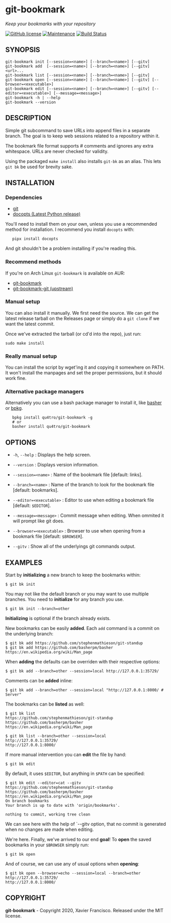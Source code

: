 # git-bookmark  
_Keep your bookmarks with your repository_

[![GitHub license](https://img.shields.io/github/license/Qu4tro/git-bookmark.svg?style=flat-square)](https://github.com/Qu4tro/git-bookmark/blob/master/LICENSE)
[![Maintenance](https://img.shields.io/badge/Maintained%3F-yes-green.svg?style=flat-square)](https://GitHub.com/Qu4tro/git-bookmark/graphs/commit-activity)
[![Build Status](https://img.shields.io/travis/Qu4tro/git-bookmark/master?style=flat-square)](https://travis-ci.com/Qu4tro/git-bookmark)

## SYNOPSIS
```
git-bookmark init [--session=<name>] [--branch=<name>] [--gitv]  
git-bookmark add  [--session=<name>] [--branch=<name>] [--gitv] <url>...  
git-bookmark list [--session=<name>] [--branch=<name>] [--gitv]  
git-bookmark open [--session=<name>] [--branch=<name>] [--gitv] [--browser=<executable>]
git-bookmark edit [--session=<name>] [--branch=<name>] [--gitv] [--editor=<executable>] [--message=<message>]  
git-bookmark -h | --help  
git-bookmark --version  
```

## DESCRIPTION

Simple git subcommand to save URLs into append files in a separate branch. The goal is to keep web sessions related to a repository within it.

The bookmark file format supports # comments and ignores any extra whitespace. URLs are never checked for validity.

Using the packaged `make install` also installs `git-bk` as an alias. This lets `git bk` be used for brevity sake.

## INSTALLATION

### Dependencies
- [git](https://git-scm.com/)
- [docopts (Latest Python release)](https://github.com/docopt/docopts)

You'll need to install them on your own, unless you use a recommended method for installation.
I recommend you install `docopts` with:
```
   pipx install docopts
```
And git shouldn't be a problem installing if you're reading this.

### Recommend methods

If you're on Arch Linux `git-bookmark` is available on AUR:
- [git-bookmark](https://aur.archlinux.org/packages/git-bookmark/)
- [git-bookmark-git (upstream)](https://aur.archlinux.org/packages/git-bookmark-git/)


### Manual setup

You can also install it manually. We first need the source. We can get the latest release tarball on the Releases page or simply do a `git clone` if we want the latest commit.

Once we've extracted the tarball (or cd'd into the repo), just run:

   `sudo make install`

### Really manual setup

You can install the script by wget'ing it and copying it somewhere on PATH.
It won't install the manpages and set the proper permissions, but it should work fine.

### Alternative package managers

Alternatively you can use a bash package manager to install it, like [basher](https://github.com/basherpm/basher) or [bpkg](https://github.com/bpkg/bpkg).

```
   bpkg install qu4tro/git-bookmark -g
   # or
   basher install qu4tro/git-bookmark
```

## OPTIONS

 * `-h`, `--help` :
   Displays the help screen.

 * `--version` :
   Displays version information.

 * `--session=<name>` :
   Name of the bookmark file [default: links].

 * `--branch=<name>` :
   Name of the branch to look for the bookmark file [default: bookmarks].

 * `--editor=<executable>` :
   Editor to use when editing a bookmark file [default: `$EDITOR`].

 * `--message=<message>` :
   Commit message when editing. When ommited it will prompt like git does.

 * `--browser=<executable>` :
   Browser to use when opening from a bookmark file [default: `$BROWSER`].

 * `--gitv` :
   Show all of the underlyings git commands output.

## EXAMPLES

Start by **initializing** a new branch to keep the bookmarks within:

    $ git bk init

You may not like the default branch or you may want to use multiple branches. You need to **initialize** for any branch you use.

    $ git bk init --branch=other

**Initializing** is optional if the branch already exists.

New bookmarks can be easily **added**. Each `add` command is a commit on the underlying branch:

    $ git bk add https://github.com/stephenmathieson/git-standup
    $ git bk add https://github.com/basherpm/basher https://en.wikipedia.org/wiki/Man_page

When **adding** the defaults can be overriden with their respective options:

    $ git bk add --branch=other --session=local http://127.0.0.1:35729/

Comments can be **added** inline:

    $ git bk add --branch=other --session=local "http://127.0.0.1:8000/ # Server"


The bookmarks can be **listed** as well:

    $ git bk list
    https://github.com/stephenmathieson/git-standup
    https://github.com/basherpm/basher
    https://en.wikipedia.org/wiki/Man_page

    $ git bk list --branch=other --session=local
    http://127.0.0.1:35729/
    http://127.0.0.1:8000/


If more manual intervention you can **edit** the file by hand:

    $ git bk edit

By default, it uses `$EDITOR`, but anything in `$PATH` can be specified:

    $ git bk edit --editor=cat --gitv
    https://github.com/stephenmathieson/git-standup
    https://github.com/basherpm/basher
    https://en.wikipedia.org/wiki/Man_page
    On branch bookmarks
    Your branch is up to date with 'origin/bookmarks'.

    nothing to commit, working tree clean

We can see here with the help of `--gitv option, that no commit is generated when no changes are made when editing.

We're here.
Finally, we've arrived to our end **goal**! To **open** the saved bookmarks in your `$BROWSER` simply run:

    $ git bk open

And of course, we can use any of usual options when **opening**:

    $ git bk open --browser=echo --session=local --branch=other
    http://127.0.0.1:35729/
    http://127.0.0.1:8000/


## COPYRIGHT

**git-bookmark** - Copyright 2020, Xavier Francisco.
Released under the MIT license.
